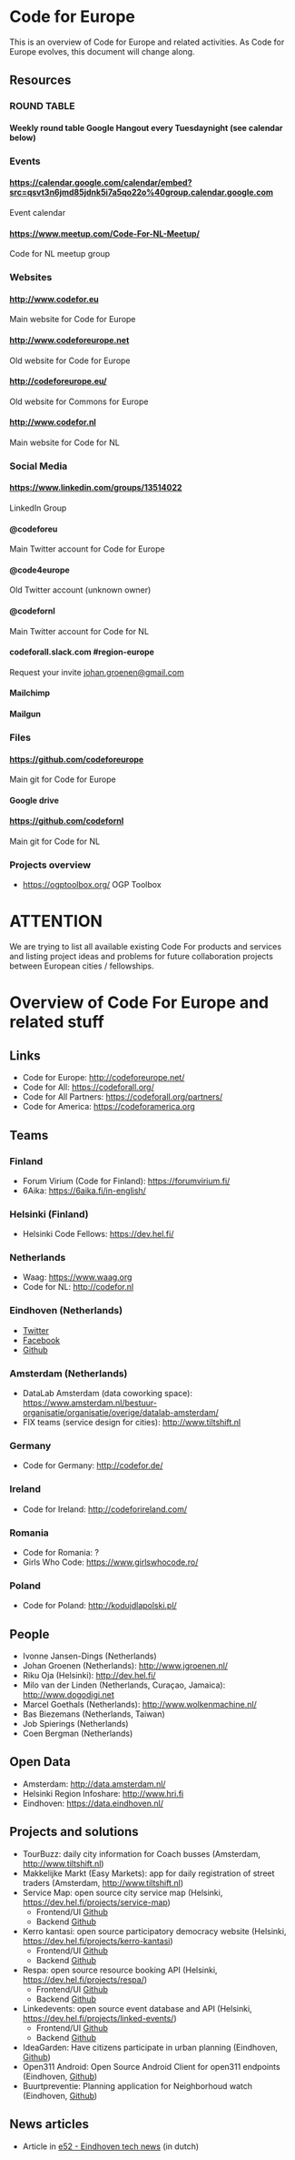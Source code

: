 # Code for Europe

This is an overview of Code for Europe and related activities. As Code for Europe evolves, this document will change along.

## Resources

### ROUND TABLE

#### Weekly round table Google Hangout every Tuesdaynight (see calendar below)

### Events

#### https://calendar.google.com/calendar/embed?src=qsvt3n6jmd85jdnk5i7a5qo22o%40group.calendar.google.com

Event calendar

#### https://www.meetup.com/Code-For-NL-Meetup/

Code for NL meetup group

### Websites

#### http://www.codefor.eu

Main website for Code for Europe

#### http://www.codeforeurope.net

Old website for Code for Europe

#### http://codeforeurope.eu/

Old website for Commons for Europe

#### http://www.codefor.nl

Main website for Code for NL

### Social Media

#### https://www.linkedin.com/groups/13514022

LinkedIn Group

#### @codeforeu

Main Twitter account for Code for Europe

#### @code4europe

Old Twitter account (unknown owner)

#### @codefornl

Main Twitter account for Code for NL

#### codeforall.slack.com #region-europe

Request your invite johan.groenen@gmail.com

#### Mailchimp

#### Mailgun

### Files

#### https://github.com/codeforeurope

Main git for Code for Europe

#### Google drive

#### https://github.com/codefornl

Main git for Code for NL

### Projects overview

- https://ogptoolbox.org/ OGP Toolbox

# ATTENTION

We are trying to list all available existing Code For products and services and listing project ideas and problems for future collaboration projects between European cities / fellowships.

# Overview of Code For Europe and related stuff

## Links
 - Code for Europe: http://codeforeurope.net/
 - Code for All: https://codeforall.org/
 - Code for All Partners: https://codeforall.org/partners/
 - Code for America: https://codeforamerica.org

## Teams

### Finland
 - Forum Virium (Code for Finland): https://forumvirium.fi/
 - 6Aika: https://6aika.fi/in-english/

### Helsinki (Finland)
 - Helsinki Code Fellows: https://dev.hel.fi/
 
### Netherlands
- Waag: https://www.waag.org
- Code for NL: http://codefor.nl

### Eindhoven (Netherlands)
 - [Twitter](https://twitter.com/code4eindhoven)
 - [Facebook](https://www.facebook.com/codeforeindhoven)
 - [Github](https://github.com/CodeForEindhoven)

### Amsterdam (Netherlands)
 - DataLab Amsterdam (data coworking space): https://www.amsterdam.nl/bestuur-organisatie/organisatie/overige/datalab-amsterdam/
 - FIX teams (service design for cities): http://www.tiltshift.nl

### Germany
 - Code for Germany: http://codefor.de/

### Ireland
 - Code for Ireland: http://codeforireland.com/

### Romania
 - Code for Romania: ?
 - Girls Who Code: https://www.girlswhocode.ro/

### Poland
 - Code for Poland: http://kodujdlapolski.pl/

## People
 - Ivonne Jansen-Dings (Netherlands)
 - Johan Groenen (Netherlands): http://www.jgroenen.nl/
 - Riku Oja (Helsinki): http://dev.hel.fi/
 - Milo van der Linden (Netherlands, Curaçao, Jamaica): http://www.dogodigi.net
 - Marcel Goethals (Netherlands): http://www.wolkenmachine.nl/
 - Bas Biezemans (Netherlands, Taiwan)
 - Job Spierings (Netherlands)
 - Coen Bergman (Netherlands)

## Open Data
 - Amsterdam: http://data.amsterdam.nl/
 - Helsinki Region Infoshare: http://www.hri.fi
 - Eindhoven: https://data.eindhoven.nl/

## Projects and solutions
 - TourBuzz: daily city information for Coach busses (Amsterdam, http://www.tiltshift.nl)
 - Makkelijke Markt (Easy Markets): app for daily registration of street traders (Amsterdam, http://www.tiltshift.nl)
 - Service Map: open source city service map (Helsinki, https://dev.hel.fi/projects/service-map)
   - Frontend/UI [Github](https://github.com/City-of-Helsinki/servicemap)
   - Backend [Github](https://github.com/City-of-Helsinki/smbackend)
 - Kerro kantasi: open source participatory democracy website (Helsinki, https://dev.hel.fi/projects/kerro-kantasi)
   - Frontend/UI [Github](https://github.com/City-of-Helsinki/kerrokantasi-ui)
   - Backend [Github](https://github.com/City-of-Helsinki/kerrokantasi)
 - Respa: open source resource booking API (Helsinki, https://dev.hel.fi/projects/respa/)
   - Frontend/UI [Github](https://github.com/fastmonkeys/respa-ui)
   - Backend [Github](https://github.com/City-of-Helsinki/respa)
 - Linkedevents: open source event database and API (Helsinki, https://dev.hel.fi/projects/linked-events/)
   - Frontend/UI [Github](https://github.com/City-of-Helsinki/linkedevents-ui)
   - Backend [Github](https://github.com/City-of-Helsinki/linkedevents)
 - IdeaGarden: Have citizens participate in urban planning (Eindhoven, [Github](https://github.com/CodeForEindhoven/IdeaGarden))
 - Open311 Android: Open Source Android Client for open311 endpoints (Eindhoven, [Github](https://github.com/CodeForEindhoven/open311-android))
 - Buurtpreventie: Planning application for Neighborhoud watch (Eindhoven, [Github](https://github.com/CodeForEindhoven/buurtpreventie))

## News articles

 - Article in [e52 - Eindhoven tech news](https://e52.nl/smart-society-eindhoven-7-schakel-een-programmeur-in/) (in dutch)
